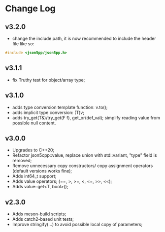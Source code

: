 # Change Log

## v3.2.0

- change the include path, it is now recommended to include the header file like so:

```cpp
#include <json5pp/json5pp.h>
```

## v3.1.1

- fix Truthy test for object/array type;

## v3.1.0

- adds type conversion template function: v.to<T>();
- adds implicit type conversion: (T)v;
- adds try_get(T&)/try_get(F f), get_or(def_val);
  simplify reading value from possible null content.

## v3.0.0

- Upgrades to C++20;
- Refactor json5cpp::value, replace union with std::variant, "type" field is removed;
- Remove unnecessary copy constructors/ copy assignment operators (default versions works fine);
- Adds int64_t support;
- Adds value operators; (==, >, >=, <, <=, >>, <<);
- Adds value::get<T, bool>();

## v2.3.0

- Adds meson-build scripts;
- Adds catch2-based unit tests;
- Improve stringify(...) to avoid possible local copy of parameters;
